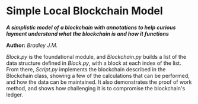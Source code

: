 Simple Local Blockchain Model
==============

***A simplistic model of a blockchain with annotations to help curious layment understand what the blockchain is and how it functions***

**Author:** *Bradley J.M.*

*Block.py* is the foundational module, and *Blockchain.py* builds a list of the data structure defined in *Block.py*, with a block at each index of the list. From there, *Script.py* implements the blockchain described in the Blockchain class, showing a few of the calculations that can be performed, and how the data can be maintained. It also demonstrates the proof of work method, and shows how challenging it is to compromise the blockchain's ledger. 
